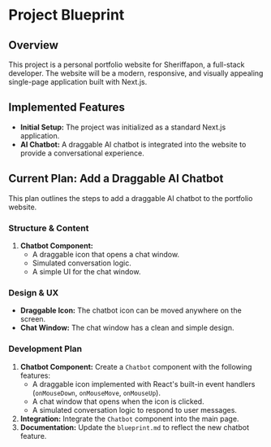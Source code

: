 
# Project Blueprint

## Overview

This project is a personal portfolio website for Sheriffapon, a full-stack developer. The website will be a modern, responsive, and visually appealing single-page application built with Next.js.

## Implemented Features

*   **Initial Setup:** The project was initialized as a standard Next.js application.
*   **AI Chatbot:** A draggable AI chatbot is integrated into the website to provide a conversational experience.

## Current Plan: Add a Draggable AI Chatbot

This plan outlines the steps to add a draggable AI chatbot to the portfolio website.

### Structure & Content

1.  **Chatbot Component:**
    *   A draggable icon that opens a chat window.
    *   Simulated conversation logic.
    *   A simple UI for the chat window.

### Design & UX

*   **Draggable Icon:** The chatbot icon can be moved anywhere on the screen.
*   **Chat Window:** The chat window has a clean and simple design.

### Development Plan

1.  **Chatbot Component:** Create a `Chatbot` component with the following features:
    *   A draggable icon implemented with React's built-in event handlers (`onMouseDown`, `onMouseMove`, `onMouseUp`).
    *   A chat window that opens when the icon is clicked.
    *   A simulated conversation logic to respond to user messages.
2.  **Integration:** Integrate the `Chatbot` component into the main page.
3.  **Documentation:** Update the `blueprint.md` to reflect the new chatbot feature.

